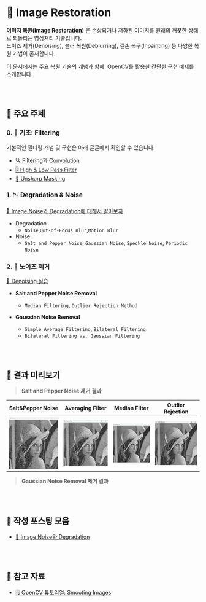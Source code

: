 # 🧼 Image Restoration

**이미지 복원(Image Restoration)** 은 손상되거나 저하된 이미지를 원래의 깨끗한 상태로 되돌리는 영상처리 기술입니다.  
노이즈 제거(Denoising), 블러 복원(Deblurring), 결손 복구(Inpainting) 등 다양한 복원 기법이 존재합니다.

이 문서에서는 주요 복원 기술의 개념과 함께, OpenCV를 활용한 간단한 구현 예제를 소개합니다.

<br><br>
## 📂 주요 주제

### 0. 🧱 기초: Filtering  
기본적인 필터링 개념 및 구현은 아래 글글에서 확인할 수 있습니다.  
- [🔍 Filtering과 Convolution](https://he-kate1130.tistory.com/139)  
- [🎚️ High & Low Pass Filter](https://he-kate1130.tistory.com/140)
- [🤺 Unsharp Masking](https://he-kate1130.tistory.com/141)

### 1. 📉 Degradation & Noise
[🔗 Image Noise와 Degradation에 대해서 알아보자](https://he-kate1130.tistory.com/142)
- Degradation
    - `Noise`,`Out-of-Focus Blur`,`Motion Blur`
- Noise
    - `Salt and Pepper Noise`, `Gaussian Noise`, `Speckle Noise`, `Periodic Noise`

### 2. 🧪 노이즈 제거 
[🔗 Denoising 실습](https://he-kate1130.tistory.com/142)
- **Salt and Pepper Noise Removal**  
  - `Median Filtering`, `Outlier Rejection Method`

- **Gaussian Noise Removal**  
  - `Simple Average Filtering`, `Bilateral Filtering`
  - `Bilateral Filtering vs. Gaussian Filtering`


<br><br>
## 📌 결과 미리보기
> **Salt and Pepper Noise 제거 결과**

|Salt&Pepper Noise|Averaging Filter|Median Filter|Outlier Rejection|
|--|--|--|--|
|![alt text](image.png)|![alt text](image-1.png)|![alt text](image-2.png)|![alt text](image-3.png)|


> **Gaussian Noise Removal 제거 결과**


<br><br>
## 🔗 작성 포스팅 모음
- [🔗 Image Noise와 Degradation](https://he-kate1130.tistory.com/142)

<br><br>
## 📖 참고 자료
- [🗒️ OpenCV 튜토리얼: Smooting Images](https://docs.opencv.org/4.11.0/dc/dd3/tutorial_gausian_median_blur_bilateral_filter.html)
